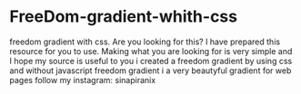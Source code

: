 # FreeDom-gradient-whith-css
freedom gradient with css.
Are you looking for this? I have prepared this resource for you to use. Making what you are looking for is very simple and I hope my source is useful to you
i created a freedom gradient by using css and without javascript
freedom gradient i a very beautyful gradient for web pages
follow my instagram: sinapiranix
